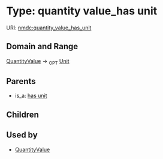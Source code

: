 
# Type: quantity value_has unit




URI: [nmdc:quantity_value_has_unit](https://microbiomedata/meta/quantity_value_has_unit)


## Domain and Range

[QuantityValue](QuantityValue.md) ->  <sub>OPT</sub> [Unit](types/Unit.md)

## Parents

 *  is_a: [has unit](has_unit.md)

## Children


## Used by

 * [QuantityValue](QuantityValue.md)

